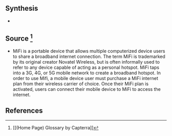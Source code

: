 ## Synthesis
- 
## Source [^1]
- MiFi is a portable device that allows multiple computerized device users to share a broadband internet connection. The term MiFi is trademarked by its original creator Novatel Wireless, but is often informally used to refer to any device capable of acting as a personal hotspot. MiFi taps into a 3G, 4G, or 5G mobile network to create a broadband hotspot. In order to use Mifi, a mobile device user must purchase a MiFi internet plan from their wireless carrier of choice. Once their MiFi plan is activated, users can connect their mobile device to MiFi to access the internet.
## References

[^1]: [[(Home Page) Glossary by Capterra]]